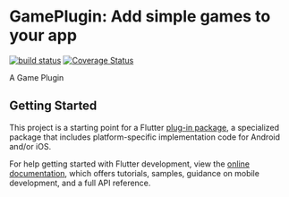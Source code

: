 # GamePlugin: Add simple games to your app

[![build status](https://github.com/johnebere58/gameplugin/tree/master/.github/workflows)](https://github.com/johnebere58/gameplugin/tree/master/.github/workflows)
[![Coverage Status](https://coveralls.io/repos/github/johnebere58/gameplugin/badge.svg)](https://coveralls.io/github/johnebere58/gameplugin)

A Game Plugin

## Getting Started
 
This project is a starting point for a Flutter
[plug-in package](https://flutter.dev/developing-packages/),
a specialized package that includes platform-specific implementation code for
Android and/or iOS.

For help getting started with Flutter development, view the
[online documentation](https://flutter.dev/docs), which offers tutorials,
samples, guidance on mobile development, and a full API reference.


